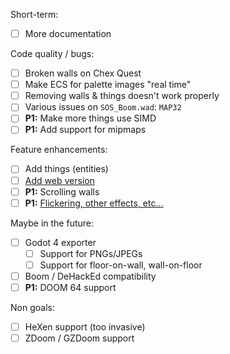 Short-term:
- [ ] More documentation

Code quality / bugs:
- [ ] Broken walls on Chex Quest
- [ ] Make ECS for palette images "real time"
- [ ] Removing walls & things doesn't work properly
- [ ] Various issues on `SOS_Boom.wad`: `MAP32`
- [ ] **P1:** Make more things use SIMD
- [ ] **P1:** Add support for mipmaps

Feature enhancements:
- [ ] Add things (entities)
- [ ] [Add web version](https://sotrh.github.io/learn-wgpu/beginner/tutorial1-window/#web-assembly)
- [ ] **P1:** Scrolling walls
- [ ] **P1:** [Flickering, other effects, etc...](https://doomwiki.org/wiki/Lighting_effects#:~:text=The%20sector's%20light%20is%20the,used%20for%20the%20%22flash%22.)

Maybe in the future:
- [ ] Godot 4 exporter
  * [ ] Support for PNGs/JPEGs
  * [ ] Support for floor-on-wall, wall-on-floor
- [ ] Boom / DeHackEd compatibility
- [ ] **P1:** DOOM 64 support

Non goals:
- [ ] HeXen support (too invasive)
- [ ] ZDoom / GZDoom support